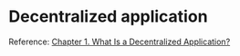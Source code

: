 # Decentralized application




Reference: [Chapter 1. What Is a Decentralized Application?](https://www.oreilly.com/library/view/decentralized-applications/9781491924532/ch01.html)
